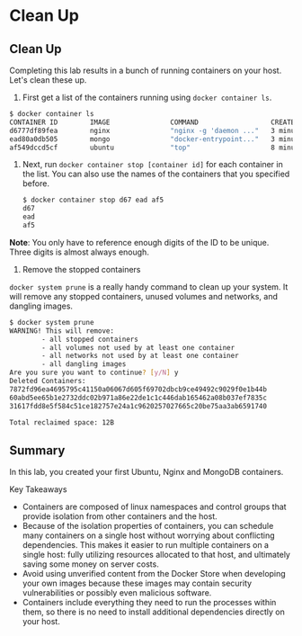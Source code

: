 # Clean Up



## Clean Up

Completing this lab results in a bunch of running containers on your host. Let's clean these up.

1. First get a list of the containers running using `docker container ls`. 

```bash
$ docker container ls
CONTAINER ID        IMAGE               COMMAND                  CREATED             STATUS              PORTS                     NAMES
d6777df89fea        nginx               "nginx -g 'daemon ..."   3 minutes ago       Up 3 minutes        0.0.0.0:8080->80/tcp      nginx
ead80a0db505        mongo               "docker-entrypoint..."   3 minutes ago       Up 3 minutes        0.0.0.0:8081->27017/tcp   mongo
af549dccd5cf        ubuntu              "top"                    8 minutes ago       Up 8 minutes                                  priceless_kepler
```

1. Next,  run `docker container stop [container id]` for each container in the list. You can also use the names of the containers that you specified before.

   ```bash
   $ docker container stop d67 ead af5
   d67
   ead
   af5
   ```

**Note**: You only have to reference enough digits of the ID to be unique. Three digits is almost always enough.

1. Remove the stopped containers

`docker system prune` is a really handy command to clean up your system. It will remove any stopped containers, unused volumes and networks, and dangling images.

```bash
$ docker system prune
WARNING! This will remove:
        - all stopped containers
        - all volumes not used by at least one container
        - all networks not used by at least one container
        - all dangling images
Are you sure you want to continue? [y/N] y
Deleted Containers:
7872fd96ea4695795c41150a06067d605f69702dbcb9ce49492c9029f0e1b44b
60abd5ee65b1e2732ddc02b971a86e22de1c1c446dab165462a08b037ef7835c
31617fdd8e5f584c51ce182757e24a1c9620257027665c20be75aa3ab6591740

Total reclaimed space: 12B
```

## Summary

In this lab, you created your first Ubuntu, Nginx and MongoDB containers.

Key Takeaways

* Containers are composed of linux namespaces and control groups that provide isolation from other containers and the host.
* Because of the isolation properties of containers, you can schedule many containers on a single host without worrying about conflicting dependencies. This makes it easier to run multiple containers on a single host: fully utilizing resources allocated to that host, and ultimately saving some money on server costs.
* Avoid using unverified content from the Docker Store when developing your own images because these images may contain security vulnerabilities or possibly even malicious software.
* Containers include everything they need to run the processes within them, so there is no need to install additional dependencies directly on your host.

